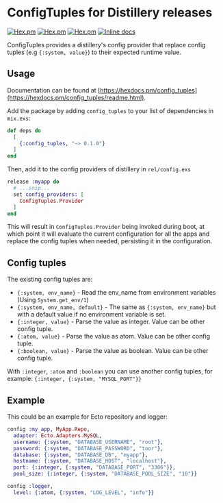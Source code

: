 # ConfigTuples for Distillery releases

[![Hex.pm](https://img.shields.io/hexpm/v/config_tuples.svg)](http://hex.pm/packages/config_tuples)
[![Hex.pm](https://img.shields.io/hexpm/dt/config_tuples.svg)](https://hex.pm/packages/config_tuples)
[![Hex.pm](https://img.shields.io/hexpm/dw/config_tuples.svg)](https://hex.pm/packages/config_tuples)
[![Inline docs](http://inch-ci.org/github/rockneurotiko/config_tuples.svg)](http://inch-ci.org/github/rockneurotiko/config_tuples)


ConfigTuples provides a distillery's config provider that replace config tuples (e.g `{:system, value}`) to their expected runtime value.

## Usage

Documentation can be found at [https://hexdocs.pm/config_tuples](https://hexdocs.pm/config_tuples/readme.html).

Add the package by adding `config_tuples` to your list of dependencies in `mix.exs`:

```elixir
def deps do
  [
    {:config_tuples, "~> 0.1.0"}
  ]
end
```

Then, add it to the config providers of distillery in `rel/config.exs`

``` elixir
release :myapp do
  # ...snip...
  set config_providers: [
    ConfigTuples.Provider
  ]
end
```

This will result in `ConfigTuples.Provider` being invoked during boot, at which point it
will evaluate the current configuration for all the apps and replace the config tuples when needed, persisting it in the configuration.

## Config tuples

The existing config tuples are:

- `{:system, env_name}` - Read the env_name from environment variables (Using `System.get_env/1`)
- `{:system, env_name, default}` - The same as `{:system, env_name}` but with a default value if no environment variable is set.
- `{:integer, value}` - Parse the value as integer. Value can be other config tuple.
- `{:atom, value}` - Parse the value as atom. Value can be other config tuple.
- `{:boolean, value}` - Parse the value as boolean. Value can be other config tuple.

With `:integer`, `:atom` and `:boolean` you can use another config tuples, for example: `{:integer, {:system, "MYSQL_PORT"}}`

## Example

This could be an example for Ecto repository and logger:

``` elixir
config :my_app, MyApp.Repo,
  adapter: Ecto.Adapters.MySQL,
  username: {:system, "DATABASE_USERNAME", "root"},
  password: {:system, "DATABASE_PASSWORD", "toor"},
  database: {:system, "DATABASE_DB", "myapp"},
  hostname: {:system, "DATABASE_HOST", "localhost"},
  port: {:integer, {:system, "DATABASE_PORT", "3306"}},
  pool_size: {:integer, {:system, "DATABASE_POOL_SIZE", "10"}}

config :logger,
  level: {:atom, {:system, "LOG_LEVEL", "info"}}
```

